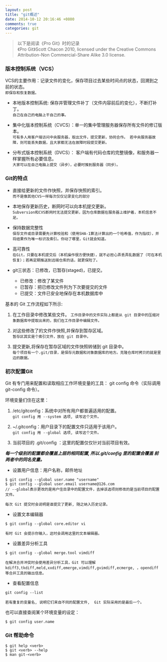 ```yaml
---
layout: post
title: "git概述"
date: 2014-10-12 20:16:46 +0800
comments: true
categories: git
---
```


> 以下是阅读《Pro Git》时的记录  
> 《Pro Git》Scott Chacon 2010, licensed under the Creative Commons Attribution-Non Commercial-Share Alike 3.0 license.

### 版本控制系统（VCS）

VCS的主要作用：记录文件的变化，保存项目过去某些时间点的状态，回溯到之前的状态。  
`即保存和恢复数据。`
	
- 本地版本控制系统: 保存并管理文件补丁（文件内容前后的变化），不断打补丁。  
`自己在自己的电脑上干自己的事。`
	
- 集中化版本控制系统（CVCS）：单一的集中管理服务器保存所有文件的修订版本。  
`可有多人用客户端访问中央服务器，取出文件，提交更新，协同合作。
	若中央服务器故障，则可能丢失数据，且大家都无法在故障时段提交更新。`
	
- 分布式版本控制系统（DVCS）：  客户端有代码仓库的完整镜像，和服务器一样掌握所有必要信息。  
`大家可以在自己电脑上提交（异步），必要时推到服务器（同步）。` 
	
### Git的特点

- 直接给更新的文件作快照，并保存快照的索引。  
`而不是像其他CVS一样每次仅仅记录变化的部分`

- 本地保存更新历史，断网时可以向本机提交更新。  
`Subversion和CVS断网时无法提交更新，因为仓库数据在服务器上维护着，本机信息不足。`

- 保持数据完整性  
`保存文件或目录需要先计算校验和（使用SHA-1算法计算出的一个哈希值，作为指纹），并将结果作为唯一标识及索引。你动了哪里，Git就会知道。`

- 高可靠性  
`在Git，只要在本机提交后（本机操作很方便快捷），就不必担心弄丢弄乱数据了（可在本机恢复）；若再定期推送到远端仓库的话，就更保险了。`

- git三状态：已修改，已暂存(staged)，已提交。
	* 已修改：修改了某文件
	* 已暂存：把已修改文件列为下次要提交的文件
	* 已提交：文件已安全地保存在本机数据库中
	
基本的 Git 工作流程如下所示:  

1. 在工作目录中修改某些文件。
`工作目录中的文件实际上都是从 git 目录中的压缩对象数据库中提取出来的，我们在工作目录中编辑文件。`

2. 对这些修改了的文件作快照,并保存到暂存区域。  
`暂存区其实是个索引文件，放在 git 目录中。`

3. 提交更新,将保存在暂存区域的文件快照转储到 git 目录中。	  
`每个项目有一个.git/目录，是保存元数据和对象数据库的地方。克隆仓库时拷贝的就是里边的数据。`

### 初次配置Git

Git 有专门用来配置和读取相应工作环境变量的工具： git config 命令（实际调用 git-config 命令）。

环境变量们住在这里：  

1. /etc/gitconfig：系统中对所有用户都普遍适用的配置。  
`git config 用 --system 选项, 读写这个文件。`

2. ~/.gitconfig：用户目录下的配置文件只适用于该用户。  
`git config 用 --global 选项, 读写这个文件。`

3. 当前项目的 .git/config ：这里的配置仅仅针对当前项目有效。

***每一个级别的配置都会覆盖上层的相同配置, 所以.git/config 里的配置会覆盖 前两者中的同名变量。***

- 设置用户信息：用户名称，邮件地址 
```
$ git config --global user.name "username"
$ git config --global user.email username@126.com
// --global表示更改的是用户住目录中的配置文件，去掉该选项则修改的是当前项目的配置文件。
```
`每次 Git 提交时会说明是谁提交了更新, 随之纳入历史记录。`

- 设置文本编辑器
```
$ git config --global core.editor vi
```
`有时 Git 会提示你输入，这时会调用这里的文本编辑器。`

- 设置差异分析工具
```
$ git config --global merge.tool vimdiff
```
`在解决合并冲突时会使用差异分析工具，Git 可以理解 kdiff3,tkdiff,meld,xxdiff,emerge,vimdiff,gvimdiff,ecmerge,
，opendiff 等合并工具的输出信息。`

- 查看配置信息
```
git config --list
```
`若有重复的变量名, 说明它们来自不同的配置文件,  Git 实际采用的是最后一个。`

也可以直接查阅某个环境变量的设定：  
```
$ git config user.name
```

### Git 帮助命令

```
$ git help <verb>
$ git <verb> --help
$ man git-<verb>
```







